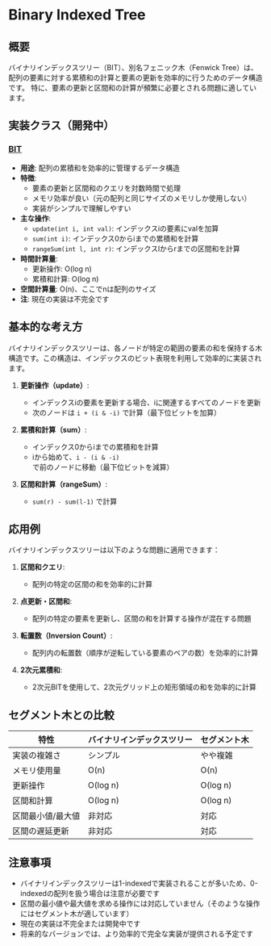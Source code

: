 # Binary Indexed Tree

## 概要

バイナリインデックスツリー（BIT）、別名フェニック木（Fenwick Tree）は、配列の要素に対する累積和の計算と要素の更新を効率的に行うためのデータ構造です。
特に、要素の更新と区間和の計算が頻繁に必要とされる問題に適しています。

## 実装クラス（開発中）

### [BIT](./src/BIT.java)

- **用途**: 配列の累積和を効率的に管理するデータ構造
- **特徴**:
	- 要素の更新と区間和のクエリを対数時間で処理
	- メモリ効率が良い（元の配列と同じサイズのメモリしか使用しない）
	- 実装がシンプルで理解しやすい
- **主な操作**:
	- `update(int i, int val)`: インデックスiの要素にvalを加算
	- `sum(int i)`: インデックス0からiまでの累積和を計算
	- `rangeSum(int l, int r)`: インデックスlからrまでの区間和を計算
- **時間計算量**:
	- 更新操作: O(log n)
	- 累積和計算: O(log n)
- **空間計算量**: O(n)、ここでnは配列のサイズ
- **注**: 現在の実装は不完全です

## 基本的な考え方

バイナリインデックスツリーは、各ノードが特定の範囲の要素の和を保持する木構造です。この構造は、インデックスのビット表現を利用して効率的に実装されます。

1. **更新操作（update）**:
	- インデックスiの要素を更新する場合、iに関連するすべてのノードを更新
	- 次のノードは `i + (i & -i)` で計算（最下位ビットを加算）

2. **累積和計算（sum）**:
	- インデックス0からiまでの累積和を計算
	- iから始めて、`i - (i & -i)` で前のノードに移動（最下位ビットを減算）

3. **区間和計算（rangeSum）**:
	- `sum(r) - sum(l-1)` で計算

## 応用例

バイナリインデックスツリーは以下のような問題に適用できます：

1. **区間和クエリ**:
	- 配列の特定の区間の和を効率的に計算

2. **点更新・区間和**:
	- 配列の特定の要素を更新し、区間の和を計算する操作が混在する問題

3. **転置数（Inversion Count）**:
	- 配列内の転置数（順序が逆転している要素のペアの数）を効率的に計算

4. **2次元累積和**:
	- 2次元BITを使用して、2次元グリッド上の矩形領域の和を効率的に計算

## セグメント木との比較

| 特性        | バイナリインデックスツリー | セグメント木   |
|-----------|---------------|----------|
| 実装の複雑さ    | シンプル          | やや複雑     |
| メモリ使用量    | O(n)          | O(n)     |
| 更新操作      | O(log n)      | O(log n) |
| 区間和計算     | O(log n)      | O(log n) |
| 区間最小値/最大値 | 非対応           | 対応       |
| 区間の遅延更新   | 非対応           | 対応       |

## 注意事項

- バイナリインデックスツリーは1-indexedで実装されることが多いため、0-indexedの配列を扱う場合は注意が必要です
- 区間の最小値や最大値を求める操作には対応していません（そのような操作にはセグメント木が適しています）
- 現在の実装は不完全または開発中です
- 将来的なバージョンでは、より効率的で完全な実装が提供される予定です